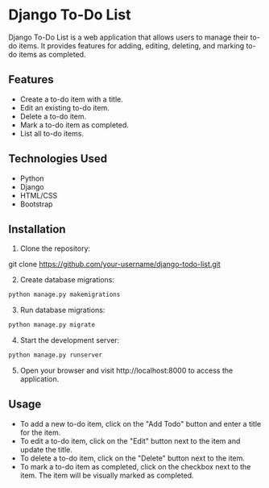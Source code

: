 # Django To-Do List

Django To-Do List is a web application that allows users to manage their to-do items. It provides features for adding, editing, deleting, and marking to-do items as completed.

## Features

- Create a to-do item with a title.
- Edit an existing to-do item.
- Delete a to-do item.
- Mark a to-do item as completed.
- List all to-do items.

## Technologies Used

- Python
- Django
- HTML/CSS
- Bootstrap

## Installation

1. Clone the repository:

git clone https://github.com/your-username/django-todo-list.git

2. Create database migrations:

```bash
python manage.py makemigrations
```

3. Run database migrations:
```bash
python manage.py migrate
```

4. Start the development server:
```bash
python manage.py runserver
```

5. Open your browser and visit http://localhost:8000 to access the application.

## Usage

- To add a new to-do item, click on the "Add Todo" button and enter a title for the item.
- To edit a to-do item, click on the "Edit" button next to the item and update the title.
- To delete a to-do item, click on the "Delete" button next to the item.
- To mark a to-do item as completed, click on the checkbox next to the item. The item will be visually marked as completed.


